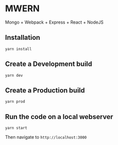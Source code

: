 # MWERN
Mongo + Webpack + Express + React + NodeJS

## Installation

    yarn install

## Create a Development build

    yarn dev

## Create a Production build

    yarn prod

## Run the code on a local webserver

    yarn start

Then navigate to `http://localhost:3000`
